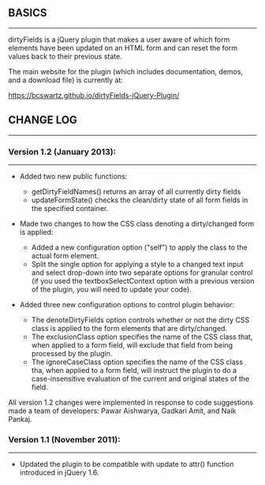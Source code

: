## BASICS
**********

dirtyFields is a jQuery plugin that makes a user aware of which form elements have been updated on an HTML form and can reset the form values back to their previous state.

The main website for the plugin (which includes documentation, demos, and a download file) is currently at:

https://bcswartz.github.io/dirtyFields-jQuery-Plugin/


## CHANGE LOG
*******************

### Version 1.2 (January 2013):
---

* Added two new public functions:
  * getDirtyFieldNames() returns an array of all currently dirty fields
  * updateFormState() checks the clean/dirty state of all form fields in the specified container.
		
* Made two changes to how the CSS class denoting a dirty/changed form is applied:
  * Added a new configuration option ("self") to apply the class to the actual form element.
  * Split the single option for applying a style to a changed text input and select drop-down into two separate options for granular control (if you used the textboxSelectContext option with a previous version of the plugin, you will need to update your code).
		
* Added three new configuration options to control plugin behavior:
  * The denoteDirtyFields option controls whether or not the dirty CSS class is applied to the form elements that are dirty/changed.
  * The exclusionClass option specifies the name of the CSS class that, when applied to a form field, will exclude that field from being processed by the plugin.
  * The ignoreCaseClass option specifies the name of the CSS class tha, when applied to a form field, will instruct the plugin to do a case-insensitive evaluation of the current and original states of the field.


All version 1.2 changes were implemented in response to code suggestions made a team of developers: Pawar Aishwarya, Gadkari Amit, and Naik Pankaj. 
		

### Version 1.1 (November 2011):
---

* Updated the plugin to be compatible with update to attr() function introduced in  jQuery 1.6.
